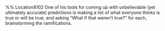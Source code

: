 %% Location8102 
One of his tools for coming up with unbelievable (yet ultimately accurate) predictions is making a list of what everyone thinks is true or will be true, and asking “What if that weren’t true?” for each, brainstorming the ramifications. 